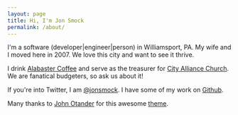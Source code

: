 ```yaml
---
layout: page
title: Hi, I'm Jon Smock
permalink: /about/
---
```


I'm a software (developer|engineer|person) in Williamsport, PA. My wife and I
moved here in 2007. We love this city and want to see it thrive.

I drink [Alabaster Coffee](http://www.alabastercoffee.com) and serve as the
treasurer for [City Alliance Church](http://cityalliance.org).  We are fanatical
budgeters, so ask us about it!

If you're into Twitter, I am [@jonsmock](http://twitter.com/jonsmock). I have
some of my work on [Github](https://github.com/jonsmock).

Many thanks to [John Otander](http://johnotander.com) for this awesome
[theme](https://github.com/johnotander/pixyll).
